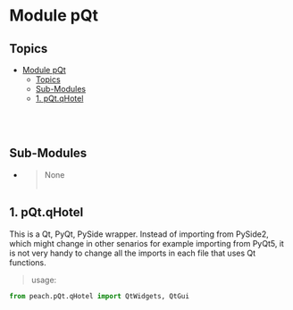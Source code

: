 # Module pQt

## Topics
- [Module pQt](#module-pqt)
  - [Topics](#topics)
  - [Sub-Modules](#sub-modules)
  - [1. pQt.qHotel](#1-pqtqhotel)

<br><br>

## Sub-Modules
- > None
<br><br>

## 1. pQt.qHotel
This is a Qt, PyQt, PySide wrapper. Instead of importing from PySide2, which might change in other senarios for example importing from PyQt5, it is not very handy to change all the imports in each file that uses Qt functions.

> usage:

```python 
from peach.pQt.qHotel import QtWidgets, QtGui
```